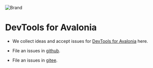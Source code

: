 ![Brand](https://github.com/user-attachments/assets/356a826c-43e0-42b4-a97f-8908b468e8c3)

# DevTools for Avalonia

- We collect ideas and accept issues for [DevTools for Avalonia](https://www.devtools.nlnet.net/) here.

- File an issues in [github](https://github.com/liwuqingxin/avalonia.devtools.issues/issues/new/choose).

- File an issues in [gitee](https://gitee.com/NLNet/avalonia.devtools.issues/issues/new/choose).
